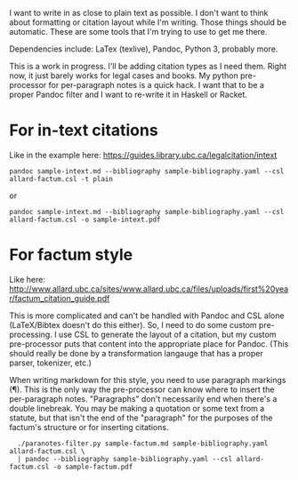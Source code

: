 I want to write in as close to plain text as possible. I don't want to
think about formatting or citation layout while I'm writing. Those
things should be automatic. These are some tools that I'm trying to
use to get me there.

Dependencies include: LaTex (texlive), Pandoc, Python 3, probably
more.

This is a work in progress. I'll be adding citation types as I need
them. Right now, it just barely works for legal cases and books. My
python pre-processor for per-paragraph notes is a quick hack. I want
that to be a proper Pandoc filter and I want to re-write it in Haskell
or Racket.

# For in-text citations

Like in the example here: https://guides.library.ubc.ca/legalcitation/intext

`pandoc sample-intext.md --bibliography sample-bibliography.yaml --csl allard-factum.csl -t plain`

or

`pandoc sample-intext.md --bibliography sample-bibliography.yaml --csl allard-factum.csl -o sample-intext.pdf`

# For factum style

Like here: http://www.allard.ubc.ca/sites/www.allard.ubc.ca/files/uploads/first%20year/factum_citation_guide.pdf

This is more complicated and can't be handled with Pandoc and CSL
alone (LaTeX/Bibtex doesn't do this either). So, I need to do some
custom pre-processing. I use CSL to generate the layout of a citation,
but my custom pre-processor puts that content into the appropriate
place for Pandoc. (This should really be done by a transformation
langauge that has a proper parser, tokenizer, etc.)

When writing markdown for this style, you need to use paragraph
markings (¶). This is the only way the pre-processor can know where to
insert the per-paragraph notes. "Paragraphs" don't necessarily end
when there's a double linebreak. You may be making a quotation or some
text from a statute, but that isn't the end of the "paragraph" for the
purposes of the factum's structure or for inserting citations.

```
  ./paranotes-filter.py sample-factum.md sample-bibliography.yaml allard-factum.csl \
  | pandoc --bibliography sample-bibliography.yaml --csl allard-factum.csl -o sample-factum.pdf
```
